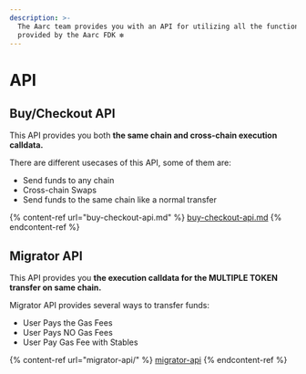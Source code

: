 ```yaml
---
description: >-
  The Aarc team provides you with an API for utilizing all the functions
  provided by the Aarc FDK ❇️
---
```


# API

## Buy/Checkout API

This API provides you both **the same chain and cross-chain execution calldata.**

There are different usecases of this API, some of them are:

* Send funds to any chain&#x20;
* Cross-chain Swaps&#x20;
* Send funds to the same chain like a normal transfer

{% content-ref url="buy-checkout-api.md" %}
[buy-checkout-api.md](buy-checkout-api.md)
{% endcontent-ref %}

## Migrator API

This API provides you **the execution calldata for the MULTIPLE TOKEN transfer on same chain.**

Migrator API provides several ways to transfer funds:

* User Pays the Gas Fees
* User Pays NO Gas Fees&#x20;
* User Pay Gas Fee with Stables

{% content-ref url="migrator-api/" %}
[migrator-api](migrator-api/)
{% endcontent-ref %}
